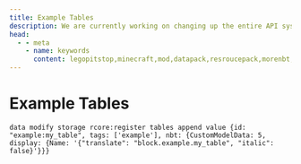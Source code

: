 ```yaml
---
title: Example Tables
description: We are currently working on changing up the entire API system. Hopefully, it will be released soon! For now you can see the up-coming changes to the API.
head:
  - - meta
    - name: keywords
      content: legopitstop,minecraft,mod,datapack,resroucepack,morenbt,nbt,data
---
```


# Example Tables

```mcfunction
data modify storage rcore:register tables append value {id: "example:my_table", tags: ['example'], nbt: {CustomModelData: 5, display: {Name: '{"translate": "block.example.my_table", "italic": false}'}}}
```
